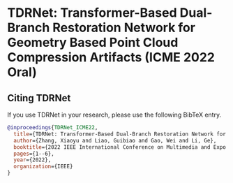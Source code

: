 # TDRNet: Transformer-Based Dual-Branch Restoration Network for Geometry Based Point Cloud Compression Artifacts (ICME 2022 Oral)

## <a name="Citing TDRNet"></a>Citing  TDRNet

If you use TDRNet in your research, please use the following BibTeX entry.

```BibTeX
@inproceedings{TDRNet_ICME22,
  title={TDRNet: Transformer-Based Dual-Branch Restoration Network for Geometry Based Point Cloud Compression Artifacts},
  author={Zhang, Xiaoyu and Liao, Guibiao and Gao, Wei and Li, Ge},
  booktitle={2022 IEEE International Conference on Multimedia and Expo (ICME)},
  pages={1--6},
  year={2022},
  organization={IEEE}
}
```
